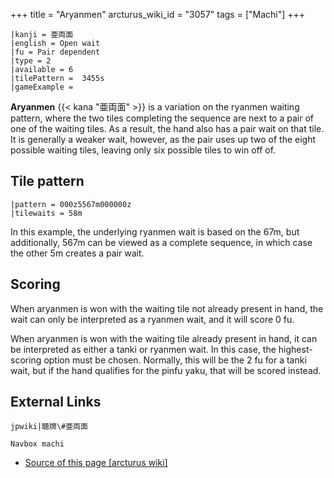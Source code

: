 +++
title = "Aryanmen"
arcturus_wiki_id = "3057"
tags = ["Machi"]
+++

```machi
|kanji = 亜両面
|english = Open wait
|fu = Pair dependent
|type = 2
|available = 6
|tilePattern =  3455s
|gameExample =
```

**Aryanmen** {{< kana "亜両面" >}} is a variation on the ryanmen waiting pattern, where the two
tiles completing the sequence are next to a pair of one of the waiting tiles. As a result, the hand
also has a pair wait on that tile. It is generally a weaker wait, however, as the pair uses up two
of the eight possible waiting tiles, leaving only six possible tiles to win off of.

## Tile pattern

```machi
|pattern = 000z5567m000000z
|tilewaits = 58m
```

In this example, the underlying ryanmen wait is based on the 67m, but additionally, 567m can be
viewed as a complete sequence, in which case the other 5m creates a pair wait.

## Scoring

When aryanmen is won with the waiting tile not already present in hand, the wait can only be
interpreted as a ryanmen wait, and it will score 0 fu.

When aryanmen is won with the waiting tile already present in hand, it can be interpreted as either
a tanki or ryanmen wait. In this case, the highest-scoring option must be chosen. Normally, this
will be the 2 fu for a tanki wait, but if the hand qualifies for the pinfu yaku, that will be scored
instead.

## External Links

`jpwiki|聴牌\#亜両面`

`Navbox machi`

- [Source of this page [arcturus wiki]](http://arcturus.su/wiki/Aryanmen)
